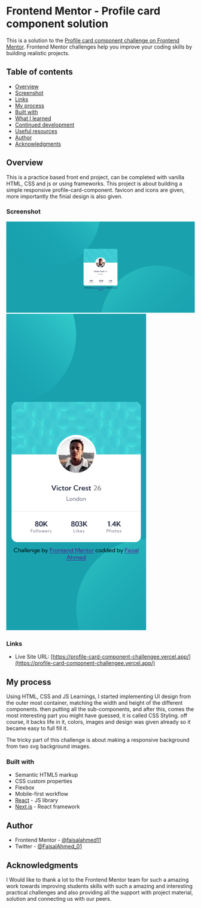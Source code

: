 # Frontend Mentor - Profile card component solution

This is a solution to the [Profile card component challenge on Frontend Mentor](https://www.frontendmentor.io/challenges/profile-card-component-cfArpWshJ). Frontend Mentor challenges help you improve your coding skills by building realistic projects. 

## Table of contents

  - [Overview](#overview)
  - [Screenshot](#screenshot)
  - [Links](#links)
  - [My process](#my-process)
  - [Built with](#built-with)
  - [What I learned](#what-i-learned)
  - [Continued development](#continued-development)
  - [Useful resources](#useful-resources)
  - [Author](#author)
  - [Acknowledgments](#acknowledgments)

## Overview

This is a practice based front end project, can be completed with vanilla HTML, CSS and js or using frameworks.
This project is about building a simple responsive profile-card-component. 
favicon and icons are given, more importantly the finial design is also given.

### Screenshot

![](./public/1.png)
![](./public/2.png)

### Links

- Live Site URL: [https://profile-card-component-challengee.vercel.app/](https://profile-card-component-challengee.vercel.app/)

## My process

Using HTML, CSS and JS Learnings, I started implementing UI design from the outer most container, matching the width and height of the different components. then putting all the sub-components, and after this, comes the most interesting part you might have guessed, it is called CSS Styling.
off course, it backs life in it, colors, images and design was given already so it became easy to full fill it.

The tricky part of this challenge is about making a responsive background from two svg background images. 

### Built with

- Semantic HTML5 markup
- CSS custom properties
- Flexbox
- Mobile-first workflow
- [React](https://reactjs.org/) - JS library
- [Next.js](https://nextjs.org/) - React framework

## Author

- Frontend Mentor - [@faisalahmed11](https://www.frontendmentor.io/profile/@faisalahmed11)
- Twitter - [@FaisalAhmed_01](https://www.twitter.com/FaisalAhmed_01)

## Acknowledgments

I Would like to thank a lot to the Frontend Mentor team for such a amazing work towards improving students skills with such a amazing and interesting practical challenges and also providing all the support with project material, solution and connecting us with our peers.
